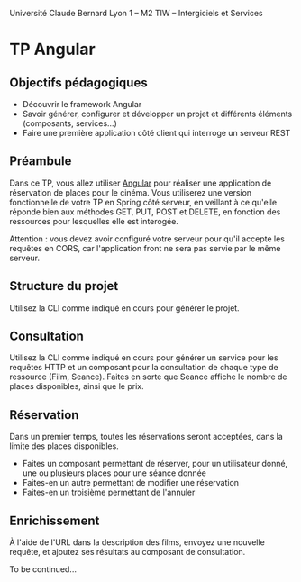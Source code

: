 Université Claude Bernard Lyon 1 – M2 TIW – Intergiciels et Services

# TP Angular

## Objectifs pédagogiques

- Découvrir le framework Angular
- Savoir générer, configurer et développer un projet et différents éléments (composants, services...)
- Faire une première application côté client qui interroge un serveur REST

## Préambule

Dans ce TP, vous allez utiliser [Angular](https://angular.io/) pour réaliser une application de réservation de places pour le cinéma. Vous utiliserez une version fonctionnelle de votre TP en Spring côté serveur, en veillant à ce qu'elle réponde bien aux méthodes GET, PUT, POST et DELETE, en fonction des ressources pour lesquelles elle est interogée.

Attention : vous devez avoir configuré votre serveur pour qu'il accepte les requêtes en CORS, car l'application front ne sera pas servie par le même serveur.

## Structure du projet

Utilisez la CLI comme indiqué en cours pour générer le projet.

## Consultation

Utilisez la CLI comme indiqué en cours pour générer un service pour les requêtes HTTP et un composant pour la consultation de chaque type de ressource (Film, Seance). Faites en sorte que Seance affiche le nombre de places disponibles, ainsi que le prix.

## Réservation

Dans un premier temps, toutes les réservations seront acceptées, dans la limite des places disponibles.

- Faites un composant permettant de réserver, pour un utilisateur donné, une ou plusieurs places pour une séance donnée
- Faites-en un autre permettant de modifier une réservation
- Faites-en un troisième permettant de l'annuler

## Enrichissement

&Agrave; l'aide de l'URL dans la description des films, envoyez une nouvelle requête, et ajoutez ses résultats au composant de consultation.

To be continued...